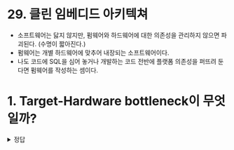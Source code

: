 # 29. 클린 임베디드 아키텍쳐

- 소프트웨어는 닳지 않지만, 펌웨어와 하드웨어에 대한 의존성을 관리하지 않으면 파괴된다. (수명이 짧아진다.)
- 펌웨어는 개별 하드웨어에 맞추어 내장되는 소프트웨어이다.
- 나도 코드에 SQL을 심어 놓거나 개발하는 코드 전반에 플랫폼 의존성을 퍼뜨려 둔다면 펌웨어를 작성하는 셈이다.

# 1. Target-Hardware bottleneck이 무엇일까?  

<details>
<summary> 정답 </summary>

- 임베디드 코드가 테스팅할 수 있는 환경이 해당 하드웨어 뿐이라면, 이 병목현상으로 인해 병목현상이 생긴다.
- 소프트웨어와 펌웨어를 계층 분리해서 섞이지 않는 방식으로 한다면, 다른 환경에서도 테스트 가능할 것 (HAL- 하드웨어 추상화 계층 을 사용)
</details>


